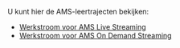 U kunt hier de AMS-leertrajecten bekijken:

- [Werkstroom voor AMS Live Streaming](https://azure.microsoft.com/documentation/learning-paths/media-services-streaming-live/)
- [Werkstroom voor AMS On Demand Streaming](https://azure.microsoft.com/documentation/learning-paths/media-services-streaming-on-demand/)

<!--HONumber=Sep16_HO3-->


